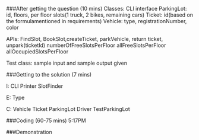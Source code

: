 ###After getting the question (10 mins)
Classes:
CLI interface
ParkingLot: id, floors, per floor slots(1 truck, 2 bikes, remaining cars)
Ticket: id(based on the formulamentioned in requirements)
Vehicle: type, registrationNumber, color

APIs:
FindSlot, BookSlot,createTicket, parkVehicle, return ticket, unpark(ticketId)
numberOfFreeSlotsPerFloor
allFreeSlotsPerFloor
allOccupiedSlotsPerFloor 

Test class: sample input and sample output given

###Getting to the solution (7 mins)

I:
CLI
Printer
SlotFinder

E:
Type

C:
Vehicle
Ticket
ParkingLot
Driver
TestParkingLot


###Coding (60-75 mins) 5:17PM



###Demonstration